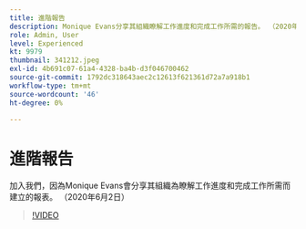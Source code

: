```yaml
---
title: 進階報告
description: Monique Evans分享其組織瞭解工作進度和完成工作所需的報告。 （2020年6月2日）
role: Admin, User
level: Experienced
kt: 9979
thumbnail: 341212.jpeg
exl-id: 4b691c07-61a4-4328-ba4b-d3f046700462
source-git-commit: 1792dc318643aec2c12613f621361d72a7a918b1
workflow-type: tm+mt
source-wordcount: '46'
ht-degree: 0%

---
```


# 進階報告

加入我們，因為Monique Evans會分享其組織為瞭解工作進度和完成工作所需而建立的報表。  （2020年6月2日）

>[!VIDEO](https://video.tv.adobe.com/v/341212/?quality=12&learn=on)
